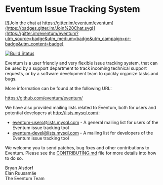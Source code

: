 Eventum Issue Tracking System
=============================

[![Join the chat at https://gitter.im/eventum/eventum](https://badges.gitter.im/Join%20Chat.svg)](https://gitter.im/eventum/eventum?utm_source=badge&utm_medium=badge&utm_campaign=pr-badge&utm_content=badge)

[![Build Status](https://travis-ci.org/eventum/eventum.png?branch=master)](http://travis-ci.org/eventum/eventum)

Eventum is a user friendly and very flexible issue tracking system, that can
be used by a support department to track incoming technical support requests,
or by a software development team to quickly organize tasks and bugs.

More information can be found at the following URL:

  https://github.com/eventum/eventum/

We have also provided mailing lists related to Eventum, both for users and
potential developers at http://lists.mysql.com/:

 - [eventum-users@lists.mysql.com][1] - A general mailing list for users of the Eventum issue tracking tool
 - [eventum-devel@lists.mysql.com][2] - A mailing list for developers of the Eventum issue tracking tool

We welcome you to send patches, bug fixes and other contributions to Eventum.
Please see the [CONTRIBUTING.md](CONTRIBUTING.md) file for more details into how to do so.

Bryan Alsdorf  
Elan Ruusamäe  
The Eventum Team

  [1]: http://news.gmane.org/gmane.comp.bug-tracking.eventum.user
  [2]: http://news.gmane.org/gmane.comp.bug-tracking.eventum.devel
